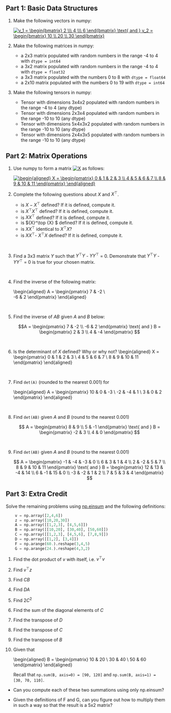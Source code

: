 <!-- #region -->
## Part 1:  Basic Data Structures

1. Make the following vectors in numpy:
  
    <a href="https://www.codecogs.com/eqnedit.php?latex=v_1&space;=&space;\begin{bmatrix}&space;2&space;\\\&space;4&space;\\\&space;6&space;\end{bmatrix}&space;\text{&space;and&space;}&space;v_2&space;=&space;\begin{bmatrix}&space;10&space;\\&space;20&space;\\&space;30&space;\end{bmatrix}" target="_blank"><img src="https://latex.codecogs.com/gif.latex?v_1&space;=&space;\begin{bmatrix}&space;2&space;\\\&space;4&space;\\\&space;6&space;\end{bmatrix}&space;\text{&space;and&space;}&space;v_2&space;=&space;\begin{bmatrix}&space;10&space;\\&space;20&space;\\&space;30&space;\end{bmatrix}" title="v_1 = \begin{bmatrix} 2 \\\ 4 \\\ 6 \end{bmatrix} \text{ and } v_2 = \begin{bmatrix} 10 \\ 20 \\ 30 \end{bmatrix}" /></a>

2. Make the following matrices in numpy:
    * a 2x3 matrix populated with random numbers in the range -4 to 4 with `dtype = int64`
    * a 3x2 matrix populated with random numbers in the range -4 to 4 with `dtype = float32`
    * a 3x3 matrix populated with the numbers 0 to 8 with `dtype = float64`
    * a 2x10 matrix populated with the numbers 0 to 19 with `dtype = int64`


3. Make the following tensors in numpy:
    * Tensor with dimensions 3x4x2 populated with random numbers in the range -4 to 4 (any dtype)
    * Tensor with dimensions 2x3x4 populated with random numbers in the range -10 to 10 (any dtype)
    * Tensor with dimensions 5x4x3x2 populated with random numbers in the range -10 to 10 (any dtype)
    * Tensor with dimensions 2x4x3x5 populated with random numbers in the range -10 to 10 (any dtype)


## Part 2: Matrix Operations

1. Use numpy to form a matrix <a href="https://www.codecogs.com/eqnedit.php?latex=X" target="_blank"><img src="https://latex.codecogs.com/gif.latex?X" title="X" /></a> as follows:

   <a href="https://www.codecogs.com/eqnedit.php?latex=\begin{aligned}&space;X&space;=&space;\begin{pmatrix}&space;0&space;&&space;1&space;&&space;2&space;&&space;3&space;\\&space;4&space;&&space;5&space;&&space;6&space;&&space;7&space;\\&space;8&space;&&space;9&space;&&space;10&space;&&space;11&space;\end{pmatrix}&space;\end{aligned}" target="_blank"><img src="https://latex.codecogs.com/gif.latex?\begin{aligned}&space;X&space;=&space;\begin{pmatrix}&space;0&space;&&space;1&space;&&space;2&space;&&space;3&space;\\&space;4&space;&&space;5&space;&&space;6&space;&&space;7&space;\\&space;8&space;&&space;9&space;&&space;10&space;&&space;11&space;\end{pmatrix}&space;\end{aligned}" title="\begin{aligned} X = \begin{pmatrix} 0 & 1 & 2 & 3 \\ 4 & 5 & 6 & 7 \\ 8 & 9 & 10 & 11 \end{pmatrix} \end{aligned}" /></a>
    
  
   
2. Complete the following questions about ${X}$ and ${X}^\top$.

    * is ${X} - {X}^\top$ defined? If it is defined, compute it.
    * is ${X}^\top {X}^\top$ defined? If it is defined, compute it.
    * is ${X} {X}^\top$ defined? If it is defined, compute it.
    * is ${X}^\top {X} $ defined? If it is defined, compute it.
    * is ${X} {X}^\top$ identical to ${X}^\top {X}$?
    * is ${X} {X}^\top$- ${X}^\top {X}$ defined? If it is defined, compute it.

   
   &nbsp;
   
2. Find a 3x3 matrix ${Y}$ such that ${Y}^\top {Y}$ - ${Y} {Y}^\top$ = 0.
   Demonstrate that ${Y}^\top {Y}$ - ${Y} {Y}^\top$ = 0 is true for your chosen matrix.
   
   &nbsp;
   

3. Find the inverse of the following matrix:

    \begin{aligned}
    A = 
    \begin{pmatrix}
    7 & -2 \\\
    -6 & 2 
    \end{pmatrix}
    \end{aligned}
    
    &nbsp;
   

4. Find the inverse of $AB$ given $A$ and $B$ below:

    $$A = 
    \begin{pmatrix}
    7 & -2 \\
    -6 & 2 
    \end{pmatrix}
    \text{ and }
     B =
     \begin{pmatrix}
      2 & 3 \\
      4 & -4 
      \end{pmatrix}
    $$
    
    &nbsp;
   

5. Is the determinant of ${X}$ defined? Why or why not?
    \begin{aligned}
    X =
    \begin{pmatrix}
    0 & 1 & 2 & 3 \\
    4 & 5 & 6 & 7 \\
    8 & 9 & 10 & 11
    \end{pmatrix}
    \end{aligned}
    
    &nbsp;
   
   
6. Find `det(A)` (rounded to the nearest 0.001) for 

    \begin{aligned}
    A = 
    \begin{pmatrix}
    10 & 0 & -3 \\
    -2 & -4 & 1 \\
    3 & 0 & 2
    \end{pmatrix}
    \end{aligned}
    
    &nbsp;
   


7. Find `det(AB)` given $A$ and $B$ (round to the nearest 0.001)

    $$
    A = 
    \begin{pmatrix}
    8 & 9 \\
    5 & -1 
    \end{pmatrix}
    \text{ and }
    B = 
    \begin{pmatrix}
    -2 & 3 \\
    4 & 0
    \end{pmatrix}
    $$
    
    &nbsp;
   

8. Find `det(AB)` given $A$ and $B$ (round to the nearest 0.001)

    $$
    A = 
    \begin{pmatrix}
    -1 & -4 & -3 & 0 \\
    6 & 3 & 1 & 4 \\
    2 & -2 & 5 & 7 \\
    8 & 9 & 10 & 11 
    \end{pmatrix}
    \text{ and }
    B = 
    \begin{pmatrix}
    12 & 13 & -4 & 14 \\
    6 & -1 & 15 & 0 \\
    -3 & -2 & 1 & 2 \\
    7 & 5 & 3 & 4
    \end{pmatrix}
    $$


## Part 3: Extra Credit 

Solve the remaining problems using [np.einsum](https://numpy.org/doc/stable/reference/generated/numpy.einsum) and the following definitions:

```python
    v = np.array([2,4,6])
    z = np.array([10,20,30])
    A = np.array([[1,2,3], [4,5,6]])
    B = np.array([[10,20], [30,40], [50,60]])
    C = np.array([[1,2,3], [4,5,6], [7,8,9]])
    D = np.array([[1,2], [3,4]])
    F = np.arange(60.).reshape(3,4,5)
    G = np.arange(24.).reshape(4,3,2)
```

1. Find the dot product of $v$ with itself, i.e. ${v}^\top {v}$


2. Find  ${v}^\top  {z}$


3. Find ${C} {B}$


4. Find ${D} {A}$


5. Find $2{C}^2$


6. Find the sum of the diagonal elements of ${C}$


7. Find the transpose of ${D}$


8. Find the transpose of ${C}$


9. Find the transpose of ${B}$


10. Given that  

    \begin{aligned}
    B = 
    \begin{pmatrix}
    10 & 20 \\
    30 & 40 \\
    50 & 60
    \end{pmatrix}
    \end{aligned}
    
    Recall that `np.sum(B, axis=0) = [90, 120]` and `np.sum(B, axis=1) = [30, 70, 110]`.
  
    
   * Can you compute each of these two summations using only np.einsum?
    
   * Given the definitions of F and G, can you figure out how to multiply them in such a way so that the result is a 5x2 matrix?
<!-- #endregion -->

```python

```
